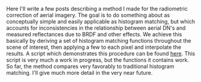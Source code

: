 Here I'll write a few posts describing a method I made for the radiometric correction of aerial imagery.
The goal is to do something about as conceptually simple and easily applicable as histogram matching, but which accounts for inconsistencies in the relationship between aerial DN's and measured reflectances due to BRDF and other effects.
We achieve this basically by deriving a set of histogram matching functions throughout the scene of interest, then applying a few to each pixel and interpolate the results.
A script which demonstrates this procedure can be found [here](/scripts/ahm_no_subgrid.R). This script is very much a work in progress, but the functions it contains work. So far, the method compares very favorably to traditional histogram matching. 
I'll give much more detail in the very near future.
